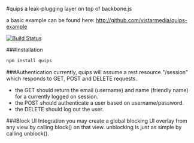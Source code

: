 #quips
a leak-plugging layer on top of backbone.js

a basic example can be found here: http://github.com/vistarmedia/quips-example

[![Build Status](https://api.travis-ci.org/vistarmedia/quips.png?branch=master)](http://travis-ci.org/vistarmedia/quips?branch=master)

###Installation
```bash
npm install quips
```

###Authentication
currently, quips will assume a rest resource "/session" which responds to GET, POST and DELETE requests.
- the GET should return the email (username) and name (friendly name) for a currently logged on session.
- the POST should authenticate a user based on username/password.
- the DELETE should log out the user.

###Block UI Integration
you may create a global blocking UI overlay from any view by calling block() on that view. unblocking is just as simple by calling unblock().

